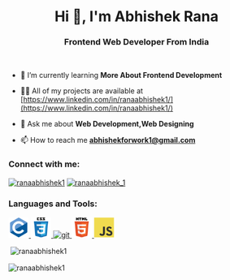 
<h1 align="center">Hi 👋, I'm Abhishek Rana</h1>
<h3 align="center">Frontend Web Developer From India</h3>
<img src="https://irfantariq.com/images/banner.gif" alt="">





- 🌱 I’m currently learning **More About Frontend Development**

- 👨‍💻 All of my projects are available at [https://www.linkedin.com/in/ranaabhishek1/](https://www.linkedin.com/in/ranaabhishek1/)

- 💬 Ask me about **Web Development,Web Designing**

- 📫 How to reach me **abhishekforwork1@gmail.com**

<h3 align="left">Connect with me:</h3>
<p align="left">
<a href="https://linkedin.com/in/ranaabhishek1" target="blank"><img align="center" src="https://raw.githubusercontent.com/rahuldkjain/github-profile-readme-generator/master/src/images/icons/Social/linked-in-alt.svg" alt="ranaabhishek1" height="30" width="40" /></a>
<a href="https://instagram.com/ranaabhishek_1" target="blank"><img align="center" src="https://raw.githubusercontent.com/rahuldkjain/github-profile-readme-generator/master/src/images/icons/Social/instagram.svg" alt="ranaabhishek_1" height="30" width="40" /></a>
</p>

<h3 align="left">Languages and Tools:</h3>
<p align="left"> <a href="https://www.cprogramming.com/" target="_blank" rel="noreferrer"> <img src="https://raw.githubusercontent.com/devicons/devicon/master/icons/c/c-original.svg" alt="c" width="40" height="40"/> </a> <a href="https://www.w3schools.com/css/" target="_blank" rel="noreferrer"> <img src="https://raw.githubusercontent.com/devicons/devicon/master/icons/css3/css3-original-wordmark.svg" alt="css3" width="40" height="40"/> </a> <a href="https://git-scm.com/" target="_blank" rel="noreferrer"> <img src="https://www.vectorlogo.zone/logos/git-scm/git-scm-icon.svg" alt="git" width="40" height="40"/> </a> <a href="https://www.w3.org/html/" target="_blank" rel="noreferrer"> <img src="https://raw.githubusercontent.com/devicons/devicon/master/icons/html5/html5-original-wordmark.svg" alt="html5" width="40" height="40"/> </a> <a href="https://developer.mozilla.org/en-US/docs/Web/JavaScript" target="_blank" rel="noreferrer"> <img src="https://raw.githubusercontent.com/devicons/devicon/master/icons/javascript/javascript-original.svg" alt="javascript" width="40" height="40"/> </a> </p>


<p>&nbsp;<img align="center" src="https://github-readme-stats.vercel.app/api?username=ranaabhishek1&show_icons=true&locale=en" alt="ranaabhishek1" /></p>

<p><img align="center" src="https://github-readme-streak-stats.herokuapp.com/?user=ranaabhishek1&" alt="ranaabhishek1" /></p>
